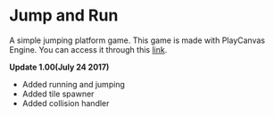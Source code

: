 # Jump and Run
A simple jumping platform game. This game is made with PlayCanvas Engine. 
You can access it through this [link](https://playcanvas.com/project/495306/overview/jump-and-run).

**Update 1.00(July 24 2017)**
- Added running and jumping
- Added tile spawner
- Added collision handler
